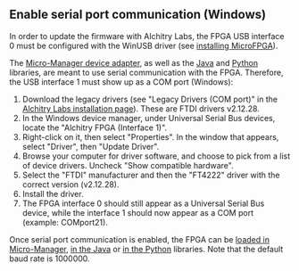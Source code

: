 ## Enable serial port communication (Windows)

In order to update the firmware with Alchitry Labs, the FPGA USB interface 0 must be configured with the WinUSB driver (see [installing MicroFPGA](installing_microfpga.md)).

The [Micro-Manager device adapter](https://github.com/jdeschamps/MicroFPGA/tree/master/Device_Adapter), as well as the [Java](https://github.com/jdeschamps/MicroFPGA/tree/master/MicroFPGA-Java) and [Python](https://github.com/jdeschamps/MicroFPGA/tree/master/MicroFPGA-Py) libraries,  are meant to use serial communication with the FPGA. Therefore, the USB interface 1 must show up as a COM port (Windows):

1. Download the legacy drivers (see "Legacy Drivers (COM port)" in the [Alchitry Labs installation page](https://alchitry.com/pages/alchitry-labs)). These are FTDI drivers v2.12.28.
2. In the Windows device manager, under Universal Serial Bus devices, locate the "Alchitry FPGA (Interface 1)". 
3. Right-click on it, then select "Properties". In the window that appears, select "Driver", then "Update Driver".
4. Browse your computer for driver software, and choose to pick from a list of device drivers. Uncheck "Show compatible hardware".
5. Select the "FTDI" manufacturer and then the "FT4222" driver with the correct version (v2.12.28).
6. Install the driver.
7. The FPGA interface 0 should still appear as a Universal Serial Bus device, while the interface 1 should now appear as a COM port (example: COMport21).

Once serial port communication is enabled, the FPGA can be [loaded in Micro-Manager](using_micro-manager.md), [in the Java](using_java.md) or [in the Python](using_python.md) libraries. Note that the default baud rate is 1000000.

